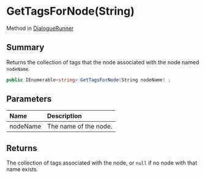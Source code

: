 # GetTagsForNode(String)

Method in [DialogueRunner](/api/csharp/yarn.unity.dialoguerunner.md)

## Summary


Returns the collection of tags that the node associated with
the node named `nodeName`.


```csharp
public IEnumerable<string> GetTagsForNode(String nodeName) ;
```

## Parameters

|Name|Description|
|:---|:---|
|nodeName|The name of the node.|

## Returns

The collection of tags associated with the node, or
`null` if no node with that name exists.

